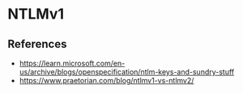 # NTLMv1

## References
 
 - https://learn.microsoft.com/en-us/archive/blogs/openspecification/ntlm-keys-and-sundry-stuff
 - https://www.praetorian.com/blog/ntlmv1-vs-ntlmv2/
